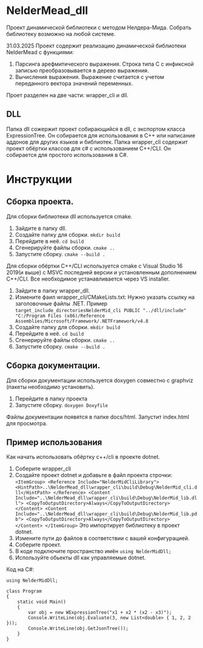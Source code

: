 # NelderMead_dll
Проект динамической библиотеки с методом Нелдера-Мида. Собрать библиотеку возможно на любой системе. 

31.03.2025
Проект содержит реализацию динамической библиотеки NelderMead с функциями:
1. Парсинга арефмитического выражения. Строка типа C с инфиксной записью преобразовывается в дерево выражения.
2. Вычисления выражения. Выражение считается с учетом переданного вектора значений переменных.

Проет разделен на две части: wrapper_cli и dll. 
## DLL
Папка dll сожержит проект собирающийся в dll, с экспортом класса ExpressionTree. Он собирается для использования в С++ или написание аддонов для других языков и библиотек.
Папка wrapper_cli содержит проект обёртки классов для c# с использованием C++/CLI. Он собирается для простого использования в C#.

# Инструкции
## Сборка проекта.
Для сборки библиотеки dll используется cmake.
1. Зайдите в папку dll.
1. Создайте папку для сборки. ```mkdir build```
2. Перейдите в неё. ```cd build  ```        
3. Сгенерируйте файлы сборки. ```cmake ..```
4. Запустите сборку. ```cmake --build .```

Для сборки обёртки С++/CLI используется cmake с Visual Studio 16 2019(и выше) с MSVC последней версии и установленным дополнением C++/CLI. Все необходимое устанавливается через VS installer.
1. Зайдите в папку wrapper_dll.
2. Измените фаил wrapper_cli/CMakeLists.txt: Нужно указать ссылку на заголовочные файлы .NET. Пример ```target_include_directoriesNelderMid_cli PUBLIC "../dll/include" "C:/Program Files (x86)/Reference Assemblies/Microsoft/Framework/.NETFramework/v4.8``` 
3. Создайте папку для сборки. ```mkdir build```
4. Перейдите в неё. ```cd build  ```        
5. Сгенерируйте файлы сборки. ```cmake ..```
6. Запустите сборку. ```cmake --build .```

## Сборка документации.
Для сборки документации используется doxygen совместно с graphviz (пакеты необходимо установить).
1. Перейдите в папку проекта
2. Запустите сборку. ```doxygen Doxyfile```

Файлы документации появятся в папке docs/html. Запустит index.html для просмотра.

## Пример использования
Как начать использовать обёртку c++/cli в проекте dotnet.
1. Соберите wrapper_cli
2. Создайте проект dotnet и добавьте в файл проекта строчки: ``` <ItemGroup>
    <Reference Include="NelderMidCliLibrary">
        <HintPath>..\NelderMead_dll\wrapper_cli\build\Debug\NelderMid_cli.dll</HintPath>
    </Reference>
    <Content Include="..\NelderMead_dll\wrapper_cli\build\Debug\NelderMid_lib.dll">
        <CopyToOutputDirectory>Always</CopyToOutputDirectory>
    </Content>
    <Content Include="..\NelderMead_dll\wrapper_cli\build\Debug\NelderMid_lib.pdb">
        <CopyToOutputDirectory>Always</CopyToOutputDirectory>
    </Content>
</ItemGroup> ``` Это импортирует библиотеку в проект dotnet.
3. Измените пути до файлов в соответствии с вашей конфигурацией.
4. Соберите проект.
5. В коде подключите пространство имён ```using NelderMidDll;```  
6. Используйте обьекты dll как управляемые dotnet.

Код на C#: 
``` 
using NelderMidDll;

class Program
{
    static void Main()
    {
        var obj = new WExpressionTree("x1 + x2 * (x2 - x3)");
        Console.WriteLine(obj.Evaluate(3, new List<double> { 1, 2, 2 }));
        Console.WriteLine(obj.GetJsonTree());
    }
}
```